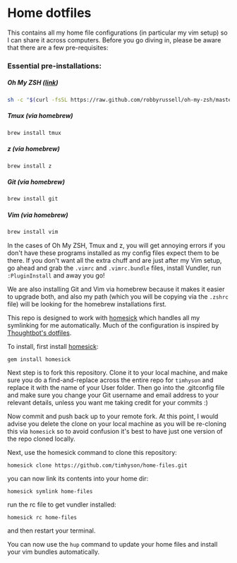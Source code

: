 # Home dotfiles

This contains all my home file configurations (in particular my vim setup) so I can share it across computers. Before you go diving in, please be aware that there are a few pre-requisites:

### Essential pre-installations:

##### Oh My ZSH ([link](http://ohmyz.sh/))
```bash
sh -c "$(curl -fsSL https://raw.github.com/robbyrussell/oh-my-zsh/master/tools/install.sh)"
```
##### Tmux (via homebrew)
```bash
brew install tmux
```
##### z (via homebrew)
```bash
brew install z
```
##### Git (via homebrew)
```bash
brew install git
```
##### Vim (via homebrew)
```bash
brew install vim
```

In the cases of Oh My ZSH, Tmux and z, you will get annoying errors if you don't have these programs installed as my config files expect them to be there. If you don't want all the extra chuff and are just after my Vim setup, go ahead and grab the `.vimrc` and `.vimrc.bundle` files, install Vundler, run `:PluginInstall` and away you go!

We are also installing Git and Vim via homebrew because it makes it easier to upgrade both, and also my path (which you will be copying via the `.zshrc` file) will be looking for the homebrew installations first.


This repo is designed to work with [homesick](https://github.com/technicalpickles/homesick) which handles all my symlinking for me automatically. Much of the configuration is inspired by [Thoughtbot's dotfiles](https://github.com/thoughtbot/dotfiles).

To install, first install [homesick](https://github.com/technicalpickles/homesick):

    gem install homesick

Next step is to fork this repository. Clone it to your local machine, and make sure you do a find-and-replace across the entire repo for `timhyson` and replace it with the name of your User folder. Then go into the .gitconfig file and make sure you change your Git username and email address to your relevant details, unless you want me taking credit for your commits :)

Now commit and push back up to your remote fork. At this point, I would advise you delete the clone on your local machine as you will be re-cloning this via `homesick` so to avoid confusion it's best to have just one version of the repo cloned locally.

Next, use the homesick command to clone this repository:

    homesick clone https://github.com/timhyson/home-files.git

you can now link its contents into your home dir:

    homesick symlink home-files

run the rc file to get vundler installed:

    homesick rc home-files

and then restart your terminal.

You can now use the `hup` command to update your home files and install your vim bundles automatically.
